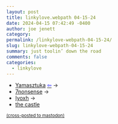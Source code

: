 ```yaml
---
layout: post
title: linkylove.webpath 04-15-24
date: 2024-04-15 07:42:49 -0400
author: joe jenett
category: 
permalink: /linkylove-webpath-04-15-24/
slug: linkylove-webpath-04-15-24
summary: just toolin’ down the road
comments: false
categories:
  - linkylove
---
```

<ul class="linkylove">
	<li><a title="Yamasztuka" href="https://yamasztuka.com/">Yamasztuka</a>  <a title="source" href="https://melankorin.net/"><span style="color:blue;">&#8678;</span></a> <span title="led to site shown below">&#8594;</span></li>
	<li><a title="7nonsense" href="https://7nonsense.neocities.org/">7nonsense</a> <span title="led to site shown below">&#8594;</span></li>
	<li><a title="Iyoxh" href="https://iyoxh.com/">Iyoxh</a> <span title="led to site shown below">&#8594;</span></li>
	<li><a title="the castle" href="https://princss.online/">the castle</a></li>
</ul>
<a href="https://brid.gy/publish/mastodon"><small>(cross-posted to mastodon)</small></a>